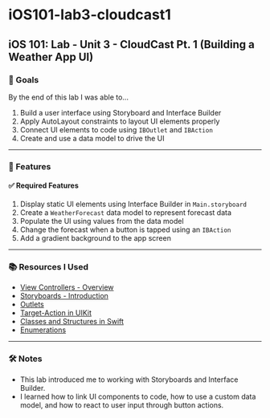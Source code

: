 # iOS101-lab3-cloudcast1

## iOS 101: Lab - Unit 3 - CloudCast Pt. 1 (Building a Weather App UI)

### 🎯 Goals

By the end of this lab I was able to...

1. Build a user interface using Storyboard and Interface Builder
2. Apply AutoLayout constraints to layout UI elements properly
3. Connect UI elements to code using `IBOutlet` and `IBAction`
4. Create and use a data model to drive the UI

---

### 🚀 Features

#### ✅ Required Features

1. Display static UI elements using Interface Builder in `Main.storyboard`
2. Create a `WeatherForecast` data model to represent forecast data
3. Populate the UI using values from the data model
4. Change the forecast when a button is tapped using an `IBAction`
5. Add a gradient background to the app screen

---

### 📚 Resources I Used

- [View Controllers - Overview](https://developer.apple.com/documentation/uikit/uiviewcontroller)
- [Storyboards - Introduction](https://developer.apple.com/documentation/uikit/uistoryboard)
- [Outlets](https://developer.apple.com/documentation/uikit/uistoryboard#Outlets)
- [Target-Action in UIKit](https://developer.apple.com/documentation/uikit/uicontrol/1618259-addtarget)
- [Classes and Structures in Swift](https://docs.swift.org/swift-book/documentation/the-swift-programming-language/classesandstructures/)
- [Enumerations](https://docs.swift.org/swift-book/documentation/the-swift-programming-language/enumerations/)

---

### 🛠 Notes

- This lab introduced me to working with Storyboards and Interface Builder.
- I learned how to link UI components to code, how to use a custom data model, and how to react to user input through button actions.
